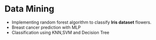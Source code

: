 # Data Mining
- Implementing random forest algorithm to classify **Iris dataset** flowers.
- Breast cancer prediction with MLP
- Classification using KNN,SVM and Decision Tree
